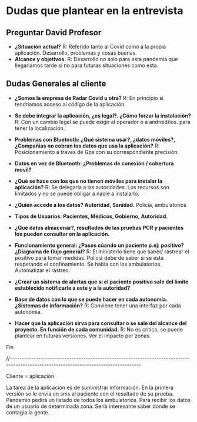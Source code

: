 # Dudas que plantear en la entrevista

## Preguntar David Profesor

- **¿Situación actual?**
  R: Referido tanto al Covid como a la propia aplicación. Desarrollo, problemas y cosas buenas.
- **Alcance y objetivos.**
  R: Desarrollo no solo para esta pandemia que llegariamos tarde si no para futuras situaciones como esta.

## Dudas Generales al cliente

- **¿Somos la empresa de Radar Covid u otra?**
  R: En principio si tendriamos acceso al código de la aplicación.

- **Se debe integrar la aplicación, ¿es legal?. ¿Cómo forzar la instalación?**
  R: Con un cambio legal se puede exigir al operador o a android/ios. para tener la localización. 

- **Problemas con Bluetooth: ¿Qué sistema usar?, ¿datos móviles?, ¿Compañias no cobran los datos que usa la aplicación?**
  R: Posicionamiento a traves de Gps con su correspondiente precisión.

- **Datos en vez de Bluetooth: ¿Problemas de conexión / cobertura movil?**

- **¿Qué se hace con los que no tienen móviles para instalar la aplicación?**
  R: Se delegaría a las autoridades. Los recursos son limitados y no se puede obligar a nadie a instalarlo.

- **¿Quién accede a los datos? Autoridad, Sanidad.**
  Policia, ambulatorios

- **Tipos de Usuarios: Pacientes, Médicos, Gobierno, Autoridad.**

- **¿Qué datos almacenar?, resultados de las pruebas PCR y pacientes los pueden consultar en la aplicación.**

- **Funcionamiento general: ¿Pasos cúando un paciente p.ej: positivo? ¿Diagrama de flujo general?**
  R: El ministerio tiene que saber/ rastrear el positivo para tomar medidas. Policiá debe de saber si se esta respetando el confinamiento. Se habla con los ambulatorios. Automatizar el rastreo. 

- **¿Crear un sistema de alertas que si el paciente positivo sale del límite establecido notificarle a este y a la autoridad?**

- **Base de datos con lo que se puede hacer en cada autonomía. ¿Sistemas de información?**
  R: Conviene tener una interfaz por cada autonomía.

- **Hacer que la aplicación sirva para consultar o se sale del alcance del proyecto. En función de cada comunidad.**
  R: No es critico, se puede plantear en futuras versiones. Ver el impacto por zonas.

Fin

//-------------------------------------------------------------------------------------------------------------------------------------

Cliente = aplicación

La tarea de la aplicación es de suministrar información.
En la primera versión se le envia un sms al paciente con el resultado de su prueba.
Pandemio pedirá un listado de todos los ambulatorios. Para recibir los datos de un usuario de determinada zona.
Sería interesante saber donde se contagia la gente.





